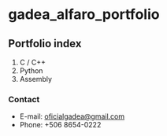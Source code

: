 # gadea_alfaro_portfolio

## Portfolio index
1. C / C++
2. Python
3. Assembly 

### Contact
- E-mail: oficialgadea@gmail.com
- Phone: +506 8654-0222